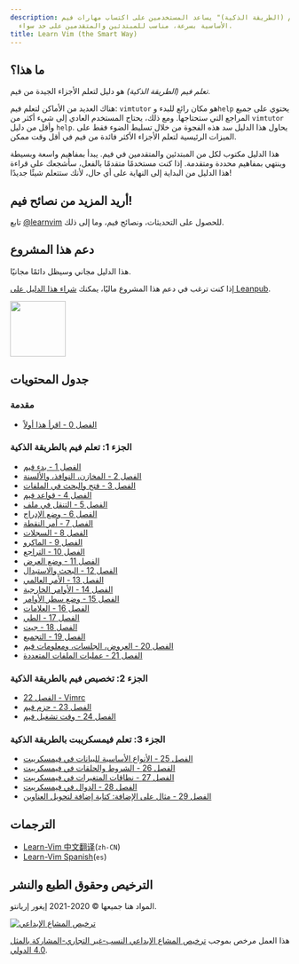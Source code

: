 ```yaml
---
description: دليل "تعلم فيم (الطريقة الذكية)" يساعد المستخدمين على اكتساب مهارات فيم
  الأساسية بسرعة، مناسب للمبتدئين والمتقدمين على حد سواء.
title: Learn Vim (the Smart Way)
---
```


## ما هذا؟

_تعلم فيم (الطريقة الذكية)_ هو دليل لتعلم الأجزاء الجيدة من فيم.

هناك العديد من الأماكن لتعلم فيم: `vimtutor` هو مكان رائع للبدء و`help` يحتوي على جميع المراجع التي ستحتاجها. ومع ذلك، يحتاج المستخدم العادي إلى شيء أكثر من `vimtutor` وأقل من دليل `help`. يحاول هذا الدليل سد هذه الفجوة من خلال تسليط الضوء فقط على الميزات الرئيسية لتعلم الأجزاء الأكثر فائدة من فيم في أقل وقت ممكن.

هذا الدليل مكتوب لكل من المبتدئين والمتقدمين في فيم. يبدأ بمفاهيم واسعة وبسيطة وينتهي بمفاهيم محددة ومتقدمة. إذا كنت مستخدمًا متقدمًا بالفعل، سأشجعك على قراءة هذا الدليل من البداية إلى النهاية على أي حال، لأنك ستتعلم شيئًا جديدًا!

## أريد المزيد من نصائح فيم!

تابع [@learnvim](https://twitter.com/learnvim) للحصول على التحديثات، ونصائح فيم، وما إلى ذلك.

## دعم هذا المشروع

هذا الدليل مجاني وسيظل دائمًا مجانيًا.

إذا كنت ترغب في دعم هذا المشروع ماليًا، يمكنك [شراء هذا الدليل على Leanpub](https://leanpub.com/learnvim).

<a href="https://leanpub.com/learnvim"><img src="/vim/images/learn-vim-cover.png" width="100"></a>

## جدول المحتويات

### مقدمة

- [الفصل 0 - اقرأ هذا أولاً](ch00_read_this_first)

### الجزء 1: تعلم فيم بالطريقة الذكية

- [الفصل 1 - بدء فيم](ch01_starting_vim)
- [الفصل 2 - المخازن، النوافذ، والألسنة](ch02_buffers_windows_tabs)
- [الفصل 3 - فتح والبحث في الملفات](ch03_searching_files)
- [الفصل 4 - قواعد فيم](ch04_vim_grammar)
- [الفصل 5 - التنقل في ملف](ch05_moving_in_file)
- [الفصل 6 - وضع الإدراج](ch06_insert_mode)
- [الفصل 7 - أمر النقطة](ch07_the_dot_command)
- [الفصل 8 - السجلات](ch08_registers)
- [الفصل 9 - الماكرو](ch09_macros)
- [الفصل 10 - التراجع](ch10_undo)
- [الفصل 11 - وضع العرض](ch11_visual_mode)
- [الفصل 12 - البحث والاستبدال](ch12_search_and_substitute)
- [الفصل 13 - الأمر العالمي](ch13_the_global_command)
- [الفصل 14 - الأوامر الخارجية](ch14_external_commands)
- [الفصل 15 - وضع سطر الأوامر](ch15_command-line_mode)
- [الفصل 16 - العلامات](ch16_tags)
- [الفصل 17 - الطي](ch17_fold)
- [الفصل 18 - جيت](ch18_git)
- [الفصل 19 - التجميع](ch19_compile)
- [الفصل 20 - العروض، الجلسات، ومعلومات فيم](ch20_views_sessions_viminfo)
- [الفصل 21 - عمليات الملفات المتعددة](ch21_multiple_file_operations)

### الجزء 2: تخصيص فيم بالطريقة الذكية

- [الفصل 22 - Vimrc](ch22_vimrc)
- [الفصل 23 - حزم فيم](ch23_vim_packages)
- [الفصل 24 - وقت تشغيل فيم](ch24_vim_runtime)

### الجزء 3: تعلم فيمسكريبت بالطريقة الذكية

- [الفصل 25 - الأنواع الأساسية للبيانات في فيمسكريبت](ch25_vimscript_basic_data_types)
- [الفصل 26 - الشروط والحلقات في فيمسكريبت](ch26_vimscript_conditionals_and_loops)
- [الفصل 27 - نطاقات المتغيرات في فيمسكريبت](ch27_vimscript_variable_scopes)
- [الفصل 28 - الدوال في فيمسكريبت](ch28_vimscript_functions)
- [الفصل 29 - مثال على الإضافة: كتابة إضافة لتحويل العناوين](ch29_plugin_example_writing-a-titlecase-plugin)

## الترجمات

- [Learn-Vim 中文翻译](https://github.com/wsdjeg/Learn-Vim_zh_cn)(`zh-CN`)
- [Learn-Vim Spanish](https://github.com/victorhck/learn-Vim-es)(`es`)

## الترخيص وحقوق الطبع والنشر

المواد هنا جميعها © 2020-2021 إيغور إريانتو.

<a rel="license" href="http://creativecommons.org/licenses/by-nc-sa/4.0/"><img alt="ترخيص المشاع الإبداعي" style="border-width:0" src="https://licensebuttons.net/l/by-nc-sa/4.0/88x31.png" /></a><br />

هذا العمل مرخص بموجب <a rel="license" href="http://creativecommons.org/licenses/by-nc-sa/4.0/">ترخيص المشاع الإبداعي النسب-غير التجاري-المشاركة بالمثل 4.0 الدولي</a>.
